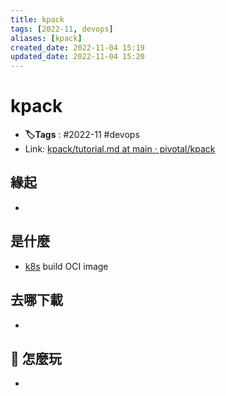 ```yaml
---
title: kpack
tags: [2022-11, devops]
aliases: [kpack]
created_date: 2022-11-04 15:19
updated_date: 2022-11-04 15:20
---
```


# kpack

- **🏷️Tags** :   #2022-11 #devops 
- Link: [kpack/tutorial.md at main · pivotal/kpack](https://github.com/pivotal/kpack/blob/main/docs/tutorial.md)

## 緣起

- 

## 是什麼

- [k8s](06-Kubernetes/k8s.md) build OCI image

## 去哪下載

- 

## 📝 怎麼玩

- 
